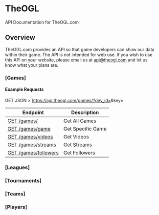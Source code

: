# TheOGL
API Documentation for TheOGL.com

## Overview

TheOGL.com provides an API so that game developers can show our data within their game. The API is not intended for web use. If you wish to use this API on your website, please email us at api@theogl.com and let us know what your plans are.

### [Games]

#### Example Requests

GET JSON > https://api.theogl.com/games/?dev_id=<id>&key=<api key>

| Endpoint | Description |
| ---- | --------------- |
| [GET /games/](/games) | Get All Games |
| [GET /games/game](/games.md#game) | Get Specific Game |
| [GET /games/videos](/games#videos) | Get Videos |
| [GET /games/streams](/games#streams) | Get Streams |
| [GET /games/followers](/games#streams) | Get Followers |

### [Leagues]

### [Tournaments]

### [Teams]

### [Players]
